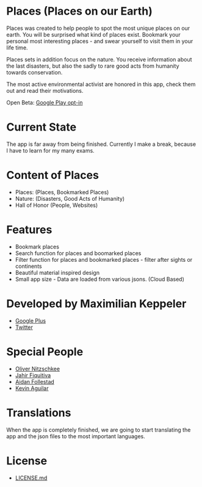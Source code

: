 # Places (Places on our Earth)

Places was created to help people to spot the most unique places on our earth. 
You will be surprised what kind of places exist. Bookmark your personal most interesting places - and swear yourself to visit them in your life time.

Places sets in addition focus on the nature. You receive information about the last disasters, but also the sadly to rare good acts from humanity towards conservation.

The most active environmental activist are honored in this app, check them out and read their motivations.

Open Beta: <a href="https://play.google.com/apps/testing/com.earth.places" target="_blank">Google Play opt-in</a>

# Current State
The app is far away from being finished. Currently I make a break, because I have to learn for my many exams. 

# Content of Places
- Places: (Places, Bookmarked Places)
- Nature: (Disasters, Good Acts of Humanity)
- Hall of Honor (People, Websites)

# Features
- Bookmark places
- Search function for places and boomarked places
- Filter function for places and bookmarked places - filter after sights or continents
- Beautiful material inspired design
- Small app size - Data are loaded from various jsons. (Cloud Based)
 
# Developed by Maximilian Keppeler
- <a href="https://plus.google.com/+MaxKeppeler/posts" target="_blank">Google Plus</a>
- <a href="https://twitter.com/maxKeppeler" target="_blank">Twitter</a>

# Special People
- <a href="https://plus.google.com/+OliverNitzschkee/posts" target="_blank">Oliver Nitzschkee</a>
- <a href="https://plus.google.com/+JahirFiquitivaJDev/posts" target="_blank">Jahir Fiquitiva</a>
- <a href="https://plus.google.com/+AidanFollestad/posts" target="_blank">Aidan Follestad</a> 
- <a href="https://plus.google.com/+KevinAguilarC/posts" target="_blank">Kevin Aguilar</a> 

# Translations
When the app is completely finished, we are going to start translating the app and the json files to the most important languages.

# License
- <a href="https://github.com/MaximilianKeppeler/Places/blob/master/LICENSE.md" target="_blank">LICENSE.md</a>


